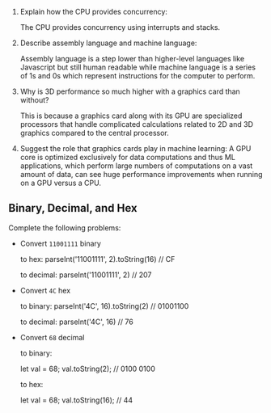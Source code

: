 <!-- Answers to the Short Answer Essay Questions go here -->

1. Explain how the CPU provides concurrency:

    The CPU provides concurrency using interrupts and stacks.

2. Describe assembly language and machine language:

    Assembly language is a step lower than higher-level languages like Javascript but still human readable while machine language is a series of 1s and 0s which represent instructions for the computer to perform. 

3. Why is 3D performance so much higher with a graphics card than without?

    This is because a graphics card along with its GPU are specialized processors that handle complicated calculations related to 2D and 3D graphics compared to the central processor.


4. Suggest the role that graphics cards play in machine learning:
    A GPU core is optimized exclusively for data computations and thus ML applications, which perform large numbers of computations on a vast amount of data, can see huge performance improvements when running on a GPU versus a CPU.

## Binary, Decimal, and Hex

Complete the following problems:

* Convert `11001111` binary

    to hex: parseInt('11001111', 2).toString(16) // CF

    to decimal: parseInt('11001111', 2) // 207


* Convert `4C` hex

    to binary: parseInt('4C', 16).toString(2) // 01001100

    to decimal: parseInt('4C', 16) // 76


* Convert `68` decimal

    to binary: 
    
    let val = 68;
    val.toString(2); // 0100 0100

    to hex:

    let val = 68;
    val.toString(16); // 44